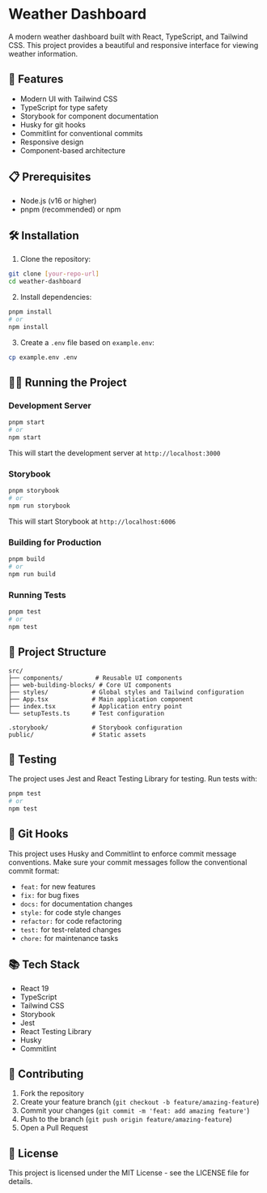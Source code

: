# Weather Dashboard

A modern weather dashboard built with React, TypeScript, and Tailwind CSS. This project provides a beautiful and responsive interface for viewing weather information.

## 🚀 Features

- Modern UI with Tailwind CSS
- TypeScript for type safety
- Storybook for component documentation
- Husky for git hooks
- Commitlint for conventional commits
- Responsive design
- Component-based architecture

## 📋 Prerequisites

- Node.js (v16 or higher)
- pnpm (recommended) or npm

## 🛠️ Installation

1. Clone the repository:

```bash
git clone [your-repo-url]
cd weather-dashboard
```

2. Install dependencies:

```bash
pnpm install
# or
npm install
```

3. Create a `.env` file based on `example.env`:

```bash
cp example.env .env
```

## 🏃‍♂️ Running the Project

### Development Server

```bash
pnpm start
# or
npm start
```

This will start the development server at `http://localhost:3000`

### Storybook

```bash
pnpm storybook
# or
npm run storybook
```

This will start Storybook at `http://localhost:6006`

### Building for Production

```bash
pnpm build
# or
npm run build
```

### Running Tests

```bash
pnpm test
# or
npm test
```

## 📁 Project Structure

```
src/
├── components/         # Reusable UI components
├── web-building-blocks/ # Core UI components
├── styles/            # Global styles and Tailwind configuration
├── App.tsx            # Main application component
├── index.tsx          # Application entry point
└── setupTests.ts      # Test configuration

.storybook/            # Storybook configuration
public/                # Static assets
```

## 🧪 Testing

The project uses Jest and React Testing Library for testing. Run tests with:

```bash
pnpm test
# or
npm test
```

## 🔧 Git Hooks

This project uses Husky and Commitlint to enforce commit message conventions. Make sure your commit messages follow the conventional commit format:

- `feat:` for new features
- `fix:` for bug fixes
- `docs:` for documentation changes
- `style:` for code style changes
- `refactor:` for code refactoring
- `test:` for test-related changes
- `chore:` for maintenance tasks

## 📚 Tech Stack

- React 19
- TypeScript
- Tailwind CSS
- Storybook
- Jest
- React Testing Library
- Husky
- Commitlint

## 🤝 Contributing

1. Fork the repository
2. Create your feature branch (`git checkout -b feature/amazing-feature`)
3. Commit your changes (`git commit -m 'feat: add amazing feature'`)
4. Push to the branch (`git push origin feature/amazing-feature`)
5. Open a Pull Request

## 📄 License

This project is licensed under the MIT License - see the LICENSE file for details.
